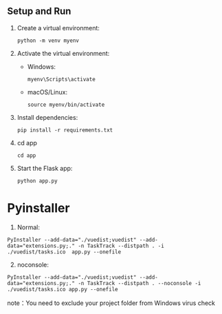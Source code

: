 ## Setup and Run

1. Create a virtual environment:
   
   ```
   python -m venv myenv
   ```

2. Activate the virtual environment:
   
   - Windows:
     
     ```
     myenv\Scripts\activate
     ```
   
   - macOS/Linux:
     
     ```
     source myenv/bin/activate
     ```

3. Install dependencies:
   
   ```
   pip install -r requirements.txt
   ```

4. cd app
   
   ```
   cd app
   ```

5. Start the Flask app:
   
   ```
   python app.py
   ```

# Pyinstaller

1. Normal:

```
PyInstaller --add-data="./vuedist;vuedist" --add-data="extensions.py;." -n TaskTrack --distpath . -i ./vuedist/tasks.ico  app.py --onefile
```

2. noconsole:

```
PyInstaller --add-data="./vuedist;vuedist" --add-data="extensions.py;." -n TaskTrack --distpath . --noconsole -i ./vuedist/tasks.ico app.py --onefile
```

note：You need to exclude your project folder from Windows virus check
